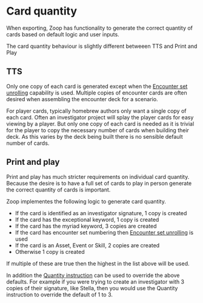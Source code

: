 # Card quantity

When exporting, Zoop has functionality to generate the correct quantity of cards based on default logic and user inputs.

The card quantity behaviour is slightly different betweeen TTS and Print and Play

## TTS

Only one copy of each card is generated except when the [Encounter set unrolling](../encountersetunrolling/EncounterSetUnrolling.md) capability is used. Multiple copies of encounter cards are often desired when assembling the encounter deck for a scenario.

For player cards, typically homebrew authors only want a single copy of each card. Often an investigator project will splay the player cards for easy viewing by a player. But only one copy of each card is needed as it is trivial for the player to copy the necessary number of cards when building their deck. As this varies by the deck being built there is no sensible default number of cards.

## Print and play

Print and play has much stricter requirements on individual card quantity. Because the desire is to have a full set of cards to play in person generate the correct quantity of cards is important.

Zoop implementes the following logic to generate card quantity.

- If the card is identified as an investigator signature, 1 copy is created
- If the card has the exceptional keyword, 1 copy is created
- If the card has the myriad keyword, 3 copies are created
- If the card has encounter set numbering then [Encounter set unrolling](../encountersetunrolling/EncounterSetUnrolling.md) is used
- If the card is an Asset, Event or Skill, 2 copies are created
- Otherwise 1 copy is created

If multiple of these are true then the highest in the list above will be used.

In addition the [Quantity instruction](../instructions/Instructions.md#instruction---quantity) can be used to override the above defaults. For example if you were trying to create an investigator with 3 copies of their signature, like Stella, then you would use the Quantity instruction to override the default of 1 to 3.

